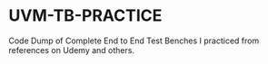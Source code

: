 # UVM-TB-PRACTICE
Code Dump of Complete End to End Test Benches I practiced from references on Udemy and others.
